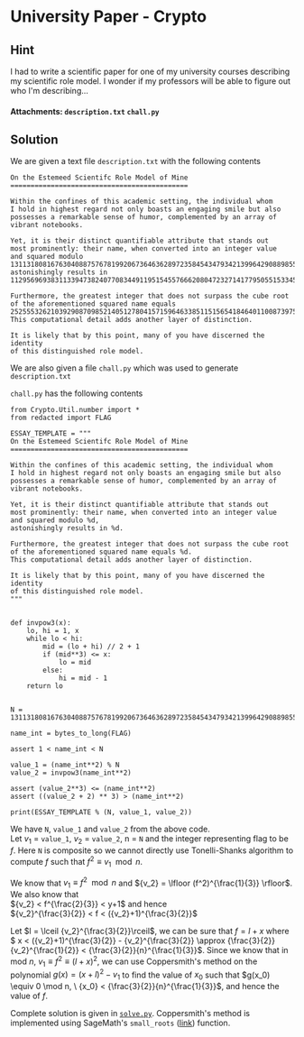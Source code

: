 # University Paper - Crypto
## Hint
I had to write a scientific paper for one of my university courses describing my scientific role model. I wonder if my professors will be able to figure out who I'm describing...
#### Attachments: `description.txt` `chall.py`

## Solution
We are given a text file `description.txt` with the following contents
```
On the Estemeed Scientifc Role Model of Mine
============================================

Within the confines of this academic setting, the individual whom
I hold in highest regard not only boasts an engaging smile but also
possesses a remarkable sense of humor, complemented by an array of
vibrant notebooks.

Yet, it is their distinct quantifiable attribute that stands out
most prominently: their name, when converted into an integer value
and squared modulo 13113180816763040887576781992067364636289723584543479342139964290889855987378109190372819034517913477911738026253141916115785049387269347257060732629562571,
astonishingly results in 11295696938311339473824077083449119515455766620804723271417795055153345707595152245303924808555919718654126902417279389829240793581636850443514989727075129.

Furthermore, the greatest integer that does not surpass the cube root
of the aforementioned squared name equals 25255532621039290870985214051278041571596463385115156541846401100873975663406085683775323107488.
This computational detail adds another layer of distinction.

It is likely that by this point, many of you have discerned the identity
of this distinguished role model.
```

We are also given a file `chall.py` which was used to generate `description.txt`

`chall.py` has the following contents
```python3
from Crypto.Util.number import *
from redacted import FLAG

ESSAY_TEMPLATE = """
On the Estemeed Scientifc Role Model of Mine
============================================

Within the confines of this academic setting, the individual whom
I hold in highest regard not only boasts an engaging smile but also
possesses a remarkable sense of humor, complemented by an array of
vibrant notebooks.

Yet, it is their distinct quantifiable attribute that stands out
most prominently: their name, when converted into an integer value
and squared modulo %d,
astonishingly results in %d.

Furthermore, the greatest integer that does not surpass the cube root
of the aforementioned squared name equals %d.
This computational detail adds another layer of distinction.

It is likely that by this point, many of you have discerned the identity
of this distinguished role model.
"""


def invpow3(x):
    lo, hi = 1, x
    while lo < hi:
        mid = (lo + hi) // 2 + 1
        if (mid**3) <= x:
            lo = mid
        else:
            hi = mid - 1
    return lo


N = 13113180816763040887576781992067364636289723584543479342139964290889855987378109190372819034517913477911738026253141916115785049387269347257060732629562571

name_int = bytes_to_long(FLAG)

assert 1 < name_int < N

value_1 = (name_int**2) % N
value_2 = invpow3(name_int**2)

assert (value_2**3) <= (name_int**2)
assert ((value_2 + 2) ** 3) > (name_int**2)

print(ESSAY_TEMPLATE % (N, value_1, value_2))
```
We have 
`N`, `value_1` and `value_2` from the above code.<br>
Let $v_1$ = `value_1`, ${v_2}$ = `value_2`, n = `N` and the integer representing flag to be $f$. Here `N` is composite so we cannot directly use Tonelli-Shanks algorithm to compute $f$ such that $f^2 \equiv {v_1} \mod n$.<br>

We know that $v_1 \equiv f^2\mod n$ and ${v_2} = \lfloor  (f^2)^{\frac{1}{3}} \rfloor$. 
We also know that<br>
${v_2} < f^{\frac{2}{3}} < y+1$ and hence <br>
${v_2}^{\frac{3}{2}} < f < ({v_2}+1)^{\frac{3}{2}}$<br>

Let $l = \lceil {v_2}^{\frac{3}{2}}\rceil$, we can be sure that $f = l+x$ where $ x < ({v_2}+1)^{\frac{3}{2}} - {v_2}^{\frac{3}{2}} \approx {\frac{3}{2}}{v_2}^{\frac{1}{2}} < {\frac{3}{2}}{n}^{\frac{1}{3}}$. 
Since we know that in mod $n$,
${v_1} \equiv f^2 \equiv (l+x)^2$, we can use Coppersmith's method on the polynomial $g(x) = (x+l)^2 - {v_1}$ to find the value of $x_0$ such that $g(x_0) \equiv 0 \mod n, \ {x_0} < {\frac{3}{2}}{n}^{\frac{1}{3}}$, and hence the value of $f$. <br>

Complete solution is given in [`solve.py`](./solve.py). Coppersmith's method is implemented using SageMath's `small_roots` ([link](https://doc.sagemath.org/html/en/reference/polynomial_rings/sage/rings/polynomial/polynomial_modn_dense_ntl.html#sage.rings.polynomial.polynomial_modn_dense_ntl.small_roots)) function.
